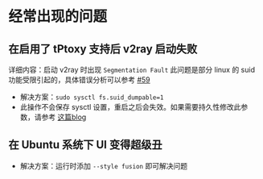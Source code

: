 # 经常出现的问题

## 在启用了 tPtoxy 支持后 v2ray 启动失败
详细内容：启动 v2ray 时出现 `Segmentation Fault`
此问题是部分 linux 的 suid 功能受限引起的，具体错误分析可以参考 [#59](https://github.com/lhy0403/Qv2ray/issues/59)
 - 解决方案：`sudo sysctl fs.suid_dumpable=1`
 - 此操作不会保存 sysctl 设置，重启之后会失效。如果需要持久性修改此参数，请参考 [这篇blog](http://ssdxiao.github.io/linux/2017/03/20/Sysctl-not-applay-on-boot.html)

## 在 Ubuntu 系统下 UI 变得超级丑

- 解决方案：运行时添加 `--style fusion` 即可解决问题
